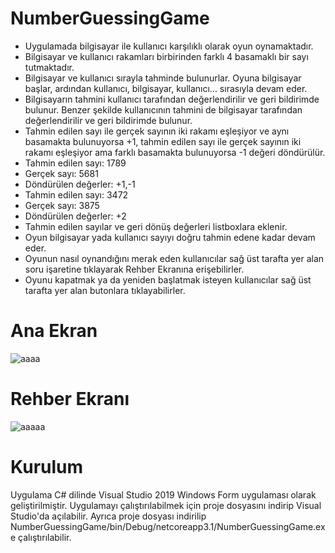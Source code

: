 # NumberGuessingGame
- Uygulamada bilgisayar ile kullanıcı karşılıklı olarak oyun oynamaktadır. 
- Bilgisayar ve kullanıcı rakamları birbirinden farklı 4 basamaklı bir sayı tutmaktadır. 
- Bilgisayar ve kullanıcı sırayla tahminde bulunurlar. Oyuna bilgisayar başlar, ardından kullanıcı, bilgisayar, kullanıcı... sırasıyla devam eder. 
- Bilgisayarın tahmini kullanıcı tarafından değerlendirilir ve geri bildirimde bulunur. Benzer şekilde kullanıcının tahmini de bilgisayar tarafından değerlendirilir ve geri    bildirimde bulunur. 
- Tahmin edilen sayı ile gerçek sayının iki rakamı eşleşiyor ve aynı basamakta bulunuyorsa +1, tahmin edilen sayı ile gerçek sayının iki rakamı eşleşiyor ama farklı basamakta bulunuyorsa -1 değeri döndürülür. 
- Tahmin edilen sayı:  1789
- Gerçek sayı:         5681
- Döndürülen değerler: +1,-1
- Tahmin edilen sayı:  3472
- Gerçek sayı:         3875 
- Döndürülen değerler: +2 
- Tahmin edilen sayılar ve geri dönüş değerleri listboxlara eklenir.
- Oyun bilgisayar yada kullanıcı sayıyı doğru tahmin edene kadar devam eder.
- Oyunun nasıl oynandığını merak eden kullanıcılar sağ üst tarafta yer alan soru işaretine tıklayarak Rehber Ekranına erişebilirler.
- Oyunu kapatmak ya da yeniden başlatmak isteyen kullanıcılar sağ üst tarafta yer alan butonlara tıklayabilirler.

# Ana Ekran

![aaaa](https://user-images.githubusercontent.com/47925783/111311747-a1dc6700-866f-11eb-9463-64dcc0b6d2ca.png)

# Rehber Ekranı

![aaaaa](https://user-images.githubusercontent.com/47925783/111311791-adc82900-866f-11eb-8f5b-045d9ccee560.png)

# Kurulum
Uygulama C# dilinde Visual Studio 2019 Windows Form uygulaması olarak geliştirilmiştir. Uygulamayı çalıştırılabilmek için proje dosyasını indirip Visual Studio'da açılabilir. Ayrıca proje dosyası indirilip NumberGuessingGame/bin/Debug/netcoreapp3.1/NumberGuessingGame.exe çalıştırılabilir.
